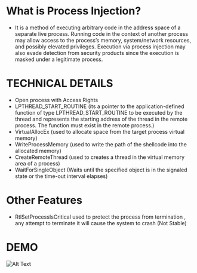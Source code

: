 # What is Process Injection?
* It is a method of executing arbitrary code in the address space of a separate live process. Running code in the context of another process may allow access to the process’s memory, system/network resources, and possibly elevated privileges. Execution via process injection may also evade detection from security products since the execution is masked under a legitimate process.

# TECHNICAL DETAILS

* Open process with Access Rights
* LPTHREAD_START_ROUTINE (its a pointer to the application-defined function of type LPTHREAD_START_ROUTINE to be executed by the thread and represents the starting address of the thread in the remote process. The function must exist in the remote process.)
* VirtualAllocEx (used to allocate space from the target process virtual memory)
* WriteProcessMemory (used to write the path of the shellcode into the allocated memory)
* CreateRemoteThread (used to creates a thread in the virtual memory area of a process)
* WaitForSingleObject (Waits until the specified object is in the signaled state or the time-out interval elapses)

# Other Features 

* RtlSetProcessIsCritical used to protect the process from termination , any attempt to terminate it will cause the system to crash (Not Stable)

# DEMO 

![Alt Text](https://github.com/ZeroM3m0ry/Shellcode-Injector/blob/master/demo.gif)

